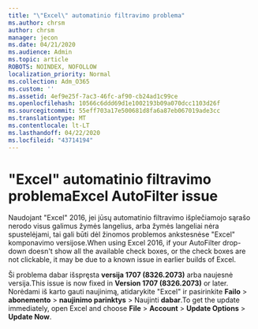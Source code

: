 ```yaml
---
title: "\"Excel\" automatinio filtravimo problema"
ms.author: chrsm
author: chrsm
manager: jecon
ms.date: 04/21/2020
ms.audience: Admin
ms.topic: article
ROBOTS: NOINDEX, NOFOLLOW
localization_priority: Normal
ms.collection: Adm_O365
ms.custom: ''
ms.assetid: 4ef9e25f-7ac3-46fc-af90-cb24ad1c99ce
ms.openlocfilehash: 10566c6ddd69d1e1002193b09a070dcc1103d26f
ms.sourcegitcommit: 55eff703a17e500681d8fa6a87eb067019ade3cc
ms.translationtype: MT
ms.contentlocale: lt-LT
ms.lasthandoff: 04/22/2020
ms.locfileid: "43714194"
---
```

# <a name="excel-autofilter-issue"></a><span data-ttu-id="bca22-102">"Excel" automatinio filtravimo problema</span><span class="sxs-lookup"><span data-stu-id="bca22-102">Excel AutoFilter issue</span></span>

<span data-ttu-id="bca22-103">Naudojant "Excel" 2016, jei jūsų automatinio filtravimo išplečiamojo sąrašo nerodo visus galimus žymės langelius, arba žymės langeliai nėra spustelėjami, tai gali būti dėl žinomos problemos ankstesnėse "Excel" komponavimo versijose.</span><span class="sxs-lookup"><span data-stu-id="bca22-103">When using Excel 2016, if your AutoFilter drop-down doesn't show all the available check boxes, or the check boxes are not clickable, it may be due to a known issue in earlier builds of Excel.</span></span> 
  
<span data-ttu-id="bca22-104">Ši problema dabar išspręsta **versija 1707 (8326.2073)** arba naujesnė versija.</span><span class="sxs-lookup"><span data-stu-id="bca22-104">This issue is now fixed in **Version 1707 (8326.2073)** or later.</span></span> <span data-ttu-id="bca22-105">Norėdami iš karto gauti naujinimą, atidarykite "Excel" ir pasirinkite **Failo** \> **abonemento** \> **naujinimo parinktys** \> Naujinti **dabar**.</span><span class="sxs-lookup"><span data-stu-id="bca22-105">To get the update immediately, open Excel and choose **File** \> **Account** \> **Update Options** \> **Update Now**.</span></span>
  

